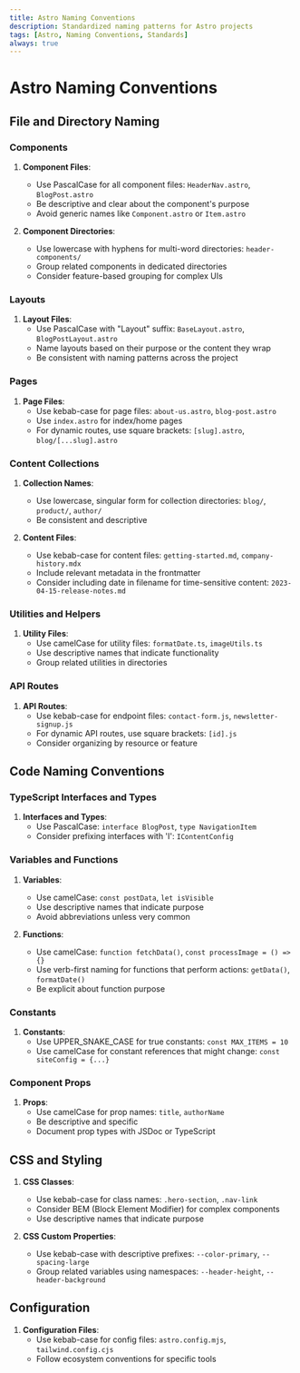```yaml
---
title: Astro Naming Conventions
description: Standardized naming patterns for Astro projects
tags: [Astro, Naming Conventions, Standards]
always: true
---
```


# Astro Naming Conventions

## File and Directory Naming

### Components

1. **Component Files**:

    - Use PascalCase for all component files: `HeaderNav.astro`, `BlogPost.astro`
    - Be descriptive and clear about the component's purpose
    - Avoid generic names like `Component.astro` or `Item.astro`

2. **Component Directories**:
    - Use lowercase with hyphens for multi-word directories: `header-components/`
    - Group related components in dedicated directories
    - Consider feature-based grouping for complex UIs

### Layouts

1. **Layout Files**:
    - Use PascalCase with "Layout" suffix: `BaseLayout.astro`, `BlogPostLayout.astro`
    - Name layouts based on their purpose or the content they wrap
    - Be consistent with naming patterns across the project

### Pages

1. **Page Files**:
    - Use kebab-case for page files: `about-us.astro`, `blog-post.astro`
    - Use `index.astro` for index/home pages
    - For dynamic routes, use square brackets: `[slug].astro`, `blog/[...slug].astro`

### Content Collections

1. **Collection Names**:

    - Use lowercase, singular form for collection directories: `blog/`, `product/`, `author/`
    - Be consistent and descriptive

2. **Content Files**:
    - Use kebab-case for content files: `getting-started.md`, `company-history.mdx`
    - Include relevant metadata in the frontmatter
    - Consider including date in filename for time-sensitive content: `2023-04-15-release-notes.md`

### Utilities and Helpers

1. **Utility Files**:
    - Use camelCase for utility files: `formatDate.ts`, `imageUtils.ts`
    - Use descriptive names that indicate functionality
    - Group related utilities in directories

### API Routes

1. **API Routes**:
    - Use kebab-case for endpoint files: `contact-form.js`, `newsletter-signup.js`
    - For dynamic API routes, use square brackets: `[id].js`
    - Consider organizing by resource or feature

## Code Naming Conventions

### TypeScript Interfaces and Types

1. **Interfaces and Types**:
    - Use PascalCase: `interface BlogPost`, `type NavigationItem`
    - Consider prefixing interfaces with 'I': `IContentConfig`

### Variables and Functions

1. **Variables**:

    - Use camelCase: `const postData`, `let isVisible`
    - Use descriptive names that indicate purpose
    - Avoid abbreviations unless very common

2. **Functions**:
    - Use camelCase: `function fetchData()`, `const processImage = () => {}`
    - Use verb-first naming for functions that perform actions: `getData()`, `formatDate()`
    - Be explicit about function purpose

### Constants

1. **Constants**:
    - Use UPPER_SNAKE_CASE for true constants: `const MAX_ITEMS = 10`
    - Use camelCase for constant references that might change: `const siteConfig = {...}`

### Component Props

1. **Props**:
    - Use camelCase for prop names: `title`, `authorName`
    - Be descriptive and specific
    - Document prop types with JSDoc or TypeScript

## CSS and Styling

1. **CSS Classes**:

    - Use kebab-case for class names: `.hero-section`, `.nav-link`
    - Consider BEM (Block Element Modifier) for complex components
    - Use descriptive names that indicate purpose

2. **CSS Custom Properties**:
    - Use kebab-case with descriptive prefixes: `--color-primary`, `--spacing-large`
    - Group related variables using namespaces: `--header-height`, `--header-background`

## Configuration

1. **Configuration Files**:
    - Use kebab-case for config files: `astro.config.mjs`, `tailwind.config.cjs`
    - Follow ecosystem conventions for specific tools
